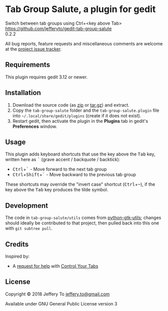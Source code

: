 # Tab Group Salute, a plugin for gedit

Switch between tab groups using Ctrl+\<key above Tab\>  
<https://github.com/jefferyto/gedit-tab-group-salute>  
0.2.2

All bug reports, feature requests and miscellaneous comments are welcome
at the [project issue tracker][].

## Requirements

This plugin requires gedit 3.12 or newer.

## Installation

1.  Download the source code (as [zip][] or [tar.gz][]) and extract.
2.  Copy the `tab-group-salute` folder and the `tab-group-salute.plugin`
    file into `~/.local/share/gedit/plugins` (create if it does not
    exist).
3.  Restart gedit, then activate the plugin in the **Plugins** tab in
    gedit's **Preferences** window.

## Usage

This plugin adds keyboard shortcuts that use the key above the
<kbd>Tab</kbd> key, written here as <kbd>\`</kbd> (grave accent /
backquote / backtick):

*   <kbd>Ctrl</kbd>+<kbd>\`</kbd> - Move forward to the next tab group
*   <kbd>Ctrl</kbd>+<kbd>Shift</kbd>+<kbd>\`</kbd> - Move backward to
    the previous tab group

These shortcuts may override the "invert case" shortcut
(<kbd>Ctrl</kbd>+<kbd>~</kbd>), if the key above the <kbd>Tab</kbd> key
produces the tilde symbol.

## Development

The code in `tab-group-salute/utils` comes from [python-gtk-utils][];
changes should ideally be contributed to that project, then pulled back
into this one with `git subtree pull`.

## Credits

Inspired by:

*   A [request for help][] with [Control Your Tabs][]

## License

Copyright &copy; 2018 Jeffery To <jeffery.to@gmail.com>

Available under GNU General Public License version 3


[project issue tracker]: https://github.com/jefferyto/gedit-tab-group-salute/issues
[zip]: https://github.com/jefferyto/gedit-tab-group-salute/archive/master.zip
[tar.gz]: https://github.com/jefferyto/gedit-tab-group-salute/archive/master.tar.gz
[python-gtk-utils]: https://github.com/jefferyto/python-gtk-utils
[request for help]: https://github.com/jefferyto/gedit-control-your-tabs/issues/11
[Control Your Tabs]: https://github.com/jefferyto/gedit-control-your-tabs
